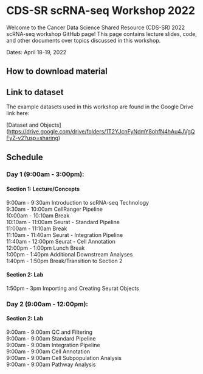 # CDS-SR scRNA-seq Workshop 2022

Welcome to the Cancer Data Science Shared Resource (CDS-SR) 2022 scRNA-seq workshop GitHub page! 
This page contains lecture slides, code, and other documents over topics discussed in this 
workshop. 

Dates: April 18-19, 2022

## How to download material

## Link to dataset
The example datasets used in this workshop are found in the Google Drive link here:

[Dataset and Objects] (https://drive.google.com/drive/folders/1T2YJcnFyNdmY8ohfN4hAu4JVgQFyZ-v2?usp=sharing)

## Schedule

### Day 1 (9:00am - 3:00pm):  
#### Section 1: Lecture/Concepts  
9:00am - 9:30am		Introduction to scRNA-seq Technology  
9:30am - 10:00am		CellRanger Pipeline  
10:00am - 10:10am		Break  
10:10am - 11:00am		Seurat - Standard Pipeline  
11:00am - 11:10am		Break  
11:10am - 11:40am		Seurat - Integration Pipeline  
11:40am - 12:00pm		Seurat - Cell Annotation  
12:00pm - 1:00pm		Lunch Break  
1:00pm - 1:40pm		Additional Downstream Analyses  
1:40pm - 1:50pm		Break/Transition to Section 2  

#### Section 2: Lab
1:50pm - 3pm		Importing and Creating Seurat Objects  

### Day 2 (9:00am - 12:00pm):
#### Section 2: Lab
9:00am - 9:00am		QC and Filtering  
9:00am - 9:00am		Standard Pipeline  
9:00am - 9:00am		Integration Pipeline  
9:00am - 9:00am		Cell Annotation  
9:00am - 9:00am		Cell Subpopulation Analysis  
9:00am - 9:00am		Pathway Analysis  

